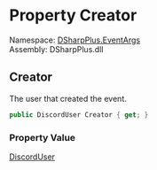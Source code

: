 # Property Creator

Namespace: [DSharpPlus.EventArgs](DSharpPlus.EventArgs.md)  
Assembly: DSharpPlus.dll

## <a id="DSharpPlus_EventArgs_ScheduledGuildEventCreateEventArgs_Creator"></a>Creator

The user that created the event.

```csharp
public DiscordUser Creator { get; }
```

### Property Value

[DiscordUser](DSharpPlus.Entities.DiscordUser.md)

